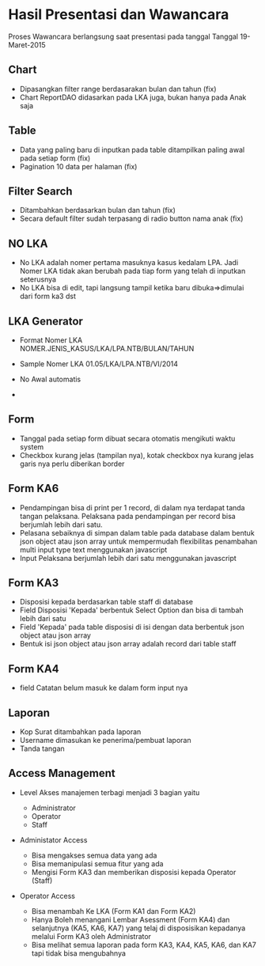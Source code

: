 Hasil Presentasi dan Wawancara
==============================
Proses Wawancara berlangsung saat presentasi pada tanggal Tanggal 19-Maret-2015


Chart
-----
  - Dipasangkan filter range berdasarakan bulan dan tahun (fix)
  - Chart ReportDAO didasarkan pada LKA juga, bukan hanya pada Anak saja


Table
-----
  - Data yang paling baru di inputkan pada table ditampilkan paling awal pada setiap form (fix)
  - Pagination 10 data per halaman (fix)


Filter Search
-------------
  - Ditambahkan berdasarkan bulan dan tahun (fix)
  - Secara default filter sudah terpasang di radio button nama anak (fix)


NO LKA
------
  - No LKA adalah nomer pertama masuknya kasus kedalam LPA. Jadi Nomer LKA tidak akan berubah
    pada tiap form yang telah di inputkan seterusnya
  - No LKA bisa di edit, tapi langsung tampil ketika baru dibuka=>dimulai dari form ka3 dst


LKA Generator
-------------
  - Format Nomer LKA
    NOMER.JENIS_KASUS/LKA/LPA.NTB/BULAN/TAHUN

  - Sample Nomer LKA
    01.05/LKA/LPA.NTB/VI/2014

  - No Awal automatis
  -


Form
----
  - Tanggal pada setiap form dibuat secara otomatis mengikuti waktu system
  - Checkbox kurang jelas (tampilan nya), kotak checkbox nya kurang jelas garis nya perlu diberikan border


Form KA6
--------
  - Pendampingan bisa di print per 1 record, di dalam nya terdapat tanda tangan pelaksana.
    Pelaksana pada pendampingan per record bisa berjumlah lebih dari satu.
  - Pelasana sebaiknya di simpan dalam table pada database dalam bentuk json object atau json array
    untuk mempermudah flexibilitas penambahan multi input type text menggunakan javascript
  - Input Pelaksana berjumlah lebih dari satu menggunakan javascript


Form KA3
--------
  - Disposisi kepada berdasarkan table staff di database
  - Field Disposisi 'Kepada' berbentuk Select Option dan bisa di tambah lebih dari satu
  - Field 'Kepada' pada table disposisi di isi dengan data berbentuk json object atau json array
  - Bentuk isi json object atau json array adalah record dari table staff


Form KA4
--------
  - field Catatan belum masuk ke dalam form input nya

Laporan
-------
  - Kop Surat ditambahkan pada laporan
  - Username dimasukan ke penerima/pembuat laporan
  - Tanda tangan


Access Management
-----------------
  - Level Akses manajemen terbagi menjadi 3 bagian yaitu
    - Administrator
    - Operator
    - Staff

  - Administator Access
    - Bisa mengakses semua data yang ada
    - Bisa memanipulasi semua fitur yang ada
    - Mengisi Form KA3 dan memberikan disposisi kepada Operator (Staff)

  - Operator Access
    - Bisa menambah Ke LKA (Form KA1 dan Form KA2)
    - Hanya Boleh menangani Lembar Asessment (Form KA4) dan selanjutnya (KA5, KA6, KA7)
      yang telaj di disposisikan kepadanya melalui Form KA3 oleh Administrator
    - Bisa melihat semua laporan pada form KA3, KA4, KA5, KA6, dan KA7 tapi tidak bisa mengubahnya

